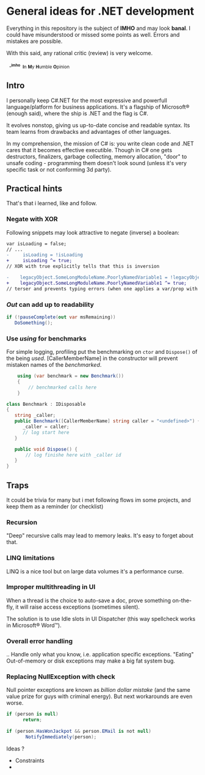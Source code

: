 # General ideas for .NET development
Everything in this repository is the subject of **IMHO** and may look **banal**. I could have misunderstood or missed some points as well. Errors and mistakes are possible. 

With this said, any rational critic (review) is very welcome.

&nbsp;&nbsp;<sub><sup>**_imho**</sup>&nbsp;&nbsp;**I**n **M**y **H**umble **O**pinion</sub>

## Intro
I personally keep C#\.NET for the most expressive and powerfull language/platform for business applications. It's a flagship of Microsoft&#174; (enough said), where the ship is .NET and the flag is C#. 

It evolves nonstop, giving us up-to-date concise and readable syntax. Its team learns from drawbacks and advantages of other languages.

In my comprehension, the mission of C# is: you write clean code and .NET cares that it becomes effective executible. Though in C# one gets destructors, finalizers, garbage collecting, memory allocation, "door" to unsafe coding  - programming them doesn't look sound (unless it's very specific task or not conforming 3d party).

## Practical hints
That's that i learned, like and follow.
### Negate with XOR
Following snippets may look attractive to negate (inverse) a boolean:
```diff csharp
var isLoading = false;
// ...
-     isLoading = !isLoading
+     isLoading ^= true;
// XOR with true explicitly tells that this is inversion

-    legacyObject.SomeLongModuleName.PoorlyNamedVariable1 = !legacyObject.SomeLongModuleName.PoorlyNamedVariable1;
+    legacyObject.SomeLongModuleName.PoorlyNamedVariable1 ^= true;
// terser and prevents typing errors (when one applies a var/prop with similar name)
```

### *Out* can add up to readability 
```csharp
if (!pauseComplete(out var msRemaining))
   DoSomething();
```
### Use *using* for benchmarks
For simple logging, profiling put the benchmarking on <code>ctor</code> and <code>Dispose()</code> of the being *used*.
[CallerMemberName] in the constructor will prevent mistaken names of the *benchmarked*.
```csharp
    using (var benchmark = new Benchmark())
    {
        // benchmarked calls here
    }

class Benchmark : IDisposable
{
   string _caller;
   public Benchmark([CallerMemberName] string caller = "<undefined>") {
      _caller = caller;
      // log start here
   }

   public void Dispose() {
       // log finishe here with _caller id
   }
}
```

## Traps
It could be trivia for many but i met following flows im some projects, and keep them as a reminder (or checklist)
### Recursion
"Deep" recursive calls may lead to memory leaks. It's easy to forget about that.

### LINQ limitations
LINQ is a nice tool but on large data volumes it's a performance curse.

### Improper multithreading in UI
When a thread is the choice to auto-save a doc, prove something on-the-fly, it will raise access exceptions (sometimes silent).

The solution is to use Idle slots in UI Dispatcher (this way spellcheck works in Microsoft&reg; Word&trade;).

### Overall error handling
..
Handle only what you know, i.e. application specific exceptions. "Eating" Out-of-memory or disk exceptions may make a big fat system bug.

### Replacing NullException with check
Null pointer exceptions are known as *billion dollar mistake* (and the same value prize for guys with criminal energy). But next workarounds are even worse.
```csharp
if (person is null)
      return;
      
if (person.HasWonJackpot && person.EMail is not null)
       NotifyImmediately(person);
```
Ideas ?
+ Constraints
+ 
